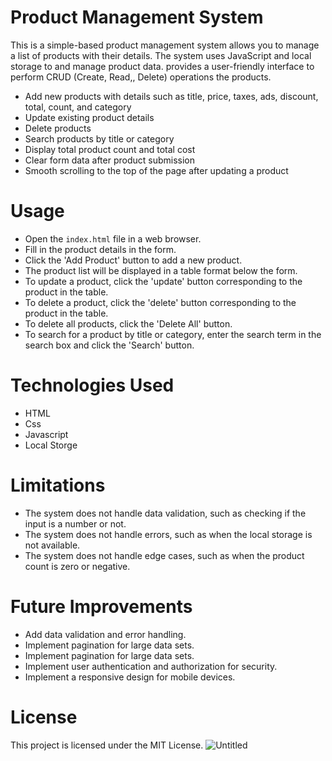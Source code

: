 # Product Management System

This is a simple-based product management system allows you to manage a list of products with their details. The system uses JavaScript and local storage to and manage product data. provides a user-friendly interface to perform CRUD (Create, Read,, Delete) operations the products.
- Add new products with details such as title, price, taxes, ads, discount, total, count, and category
- Update existing product details
- Delete products
- Search products by title or category
- Display total product count and total cost
- Clear form data after product submission
- Smooth scrolling to the top of the page after updating a product
# Usage
- Open the `index.html` file in a web browser.
- Fill in the product details in the form.
- Click the 'Add Product' button to add a new product.
- The product list will be displayed in a table format below the form.
- To update a product, click the 'update' button corresponding to the product in the table.
- To delete a product, click the 'delete' button corresponding to the product in the table.
- To delete all products, click the 'Delete All' button.
- To search for a product by title or category, enter the search term in the search box and click the 'Search' button.
# Technologies Used
- HTML
- Css
- Javascript
- Local Storge
# Limitations
- The system does not handle data validation, such as checking if the input is a number or not.
- The system does not handle errors, such as when the local storage is not available.
- The system does not handle edge cases, such as when the product count is zero or negative.
# Future Improvements
- Add data validation and error handling.
- Implement pagination for large data sets.
- Implement pagination for large data sets.
- Implement user authentication and authorization for security.
- Implement a responsive design for mobile devices.
# License
This project is licensed under the MIT License.
![Untitled](https://github.com/spyweiar/crud/assets/131190203/299d902b-46f9-4cc3-b286-510ade3416e2)
